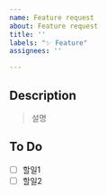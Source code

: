 ```yaml
---
name: Feature request
about: Feature request
title: ''
labels: "✨ Feature"
assignees: ''

---
```


## Description
> 설명


## To Do
- [ ] 할일1
- [ ] 할일2
